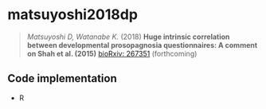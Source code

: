 # matsuyoshi2018dp

> *Matsuyoshi D, Watanabe K.* (2018)
> **Huge intrinsic correlation between developmental prosopagnosia questionnaires: A comment on Shah et al. (2015)**
> [bioRxiv: 267351](https://www.biorxiv.org/content/early/2018/02/23/267351)
> (forthcoming)


## Code implementation

- R
